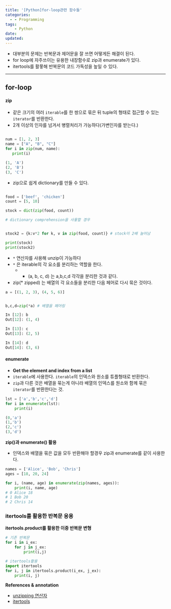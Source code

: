 ```yaml
---
title: '[Python]for-loop관련 함수들'
categories:
  - - Programming
tags:
    - Python
date:
updated:
---
```


<!--

<center>Kaggle Customer Score Dataset</center>

- Machine Learning
- Statistics , Math
- Data Engineering
- Programming
- EDA & Visualization
- Preprocessing


#신경망이란 무엇인가?

https://www.youtube.com/watch?v=aircAruvnKk


#참고
https://cinema4dr12.tistory.com/1016?category=515283
https://www.kdnuggets.com/2021/07/top-python-data-science-interview-questions.html
-->

- 대부분의 문제는 반복문과 제어문을 잘 쓰면 어떻게든 해결이 된다.
- for loop에 자주쓰이는 유용한 내장함수로 zip과 enumerate가 있다.
- itertools를 활욯해 반복문의 코드 가독성을 높일 수 있다.

---

## for-loop

#### zip

- 같은 크기의 여러 `iterable`를 한 쌍으로 묶은 뒤 tuple의 형태로 접근할 수 있는 `iterator`를 반환한다.
- 2개 이상의 인자를 넘겨서 병렬처리가 가능하다(가변인자를 받는다.)

```python

num = [1, 2, 3]
name = ["A", "B", "C"]
for i in zip(num, name):
   print(i)

(1, 'A')
(2, 'B')
(3, 'C')

```

- zip으로 쉽게 dictionary를 만들 수 있다.

```python

food = ['beef', 'chicken']
count = [5, 10]

stock = dict(zip(food, count))

# dictionary comprehension을 사욯할 경우


stock2 = {k:v*2 for k, v in zip(food, count)} # stock이 2배 늘어남

print(stock)
print(stock2)

```

- `*` 연산자를 사용해 unzip이 가능하다
- `*` 은 iterable의 각 요소를 분리하는 역할을 한다.
  + * (a, b, c, d) 는 a,b,c,d 각각을 분리한 것과 같다.
- zip(* zipped) 는 배열의 각 요소들을 분리한 다음 페어로 다시 묶은 것이다.

```python
a = [(1, 2, 3), (4, 5, 6)]


b,c,d=zip(*a) # 배열을 페어링

In [12]: b
Out[12]: (1, 4)

In [13]: c
Out[13]: (2, 5)

In [14]: d
Out[14]: (3, 6)


```


#### enumerate

- **Get the element and index from a list**
- `iterable`에 사용한다. `iterable`의 인덱스와 원소를 튜플형태로 반환한다.
- `zip`과 다른 것은 배열을 묶는게 아니라 배열의 인덱스를 원소와 함께 묶은 `iterator`를 반환한다는 것.

```python
lst = ['a','b','c','d']
for i in enumerate(lst):
    print(i)

(0,'a')
(1,'b')
(2,'c')
(3,'d')
```

**zip()과 enumerate() 활용**

- 인덱스와 배열을 묶은 값을 모두 반환해야 할경우 zip과 enumerate를 같이 사용한다.

```python
names = ['Alice', 'Bob', 'Chris']
ages = [18, 20, 24]

for i, (name, age) in enumerate(zip(names, ages)):
    print(i, name, age)
# 0 Alice 18
# 1 Bob 20
# 2 Chris 14

```

### itertools를 활용한 반복문 응용

**itertools.product를 활용한 이중 반복문 변형**

```python
# 기존 반복문
for i in i_ex:
    for j in j_ex:
        print(i,j)

# itertools활용
import itertools
for i, j in itertools.product(i_ex, j_ex):
    print(i, j)


```

**References & annotation**


- [unzipping 연산자](https://stackoverflow.com/questions/5917522/unzipping-and-the-operator)
- [itertools](https://www.geeksforgeeks.org/python-itertools/
)

